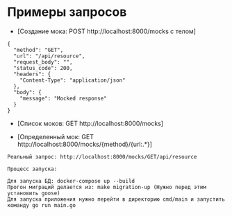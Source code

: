 
# Примеры запросов <a name="examples"></a>


* [Создание мока: POST http://localhost:8000/mocks с телом]
```
{
  "method": "GET",
  "url": "/api/resource",
  "request_body": "",
  "status_code": 200,
  "headers": {
    "Content-Type": "application/json"
  },
  "body": {
    "message": "Mocked response"    
  }
}
```


* [Список моков: GET http://localhost:8000/mocks]


* [Определенный мок: GET http://localhost:8000/mocks/{method}/{url:.*}]
```
Реальный запрос: http://localhost:8000/mocks/GET/api/resource
```




```
Процесс запуска: 

Для запуска БД: docker-compose up --build
Прогон миграций делается из: make migration-up (Нужно перед этим установить goose)
Для запуска приложения нужно перейти в директорию cmd/main и запустить команду go run main.go

```
